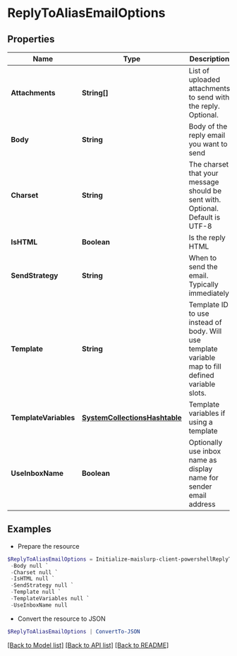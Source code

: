 # ReplyToAliasEmailOptions
## Properties

Name | Type | Description | Notes
------------ | ------------- | ------------- | -------------
**Attachments** | **String[]** | List of uploaded attachments to send with the reply. Optional. | [optional] 
**Body** | **String** | Body of the reply email you want to send | [optional] 
**Charset** | **String** | The charset that your message should be sent with. Optional. Default is UTF-8 | [optional] 
**IsHTML** | **Boolean** | Is the reply HTML | [optional] 
**SendStrategy** | **String** | When to send the email. Typically immediately | [optional] 
**Template** | **String** | Template ID to use instead of body. Will use template variable map to fill defined variable slots. | [optional] 
**TemplateVariables** | [**SystemCollectionsHashtable**]() | Template variables if using a template | [optional] 
**UseInboxName** | **Boolean** | Optionally use inbox name as display name for sender email address | [optional] 

## Examples

- Prepare the resource
```powershell
$ReplyToAliasEmailOptions = Initialize-maislurp-client-powershellReplyToAliasEmailOptions  -Attachments null `
 -Body null `
 -Charset null `
 -IsHTML null `
 -SendStrategy null `
 -Template null `
 -TemplateVariables null `
 -UseInboxName null
```

- Convert the resource to JSON
```powershell
$ReplyToAliasEmailOptions | ConvertTo-JSON
```

[[Back to Model list]](../README#documentation-for-models) [[Back to API list]](../README#documentation-for-api-endpoints) [[Back to README]](../README)

